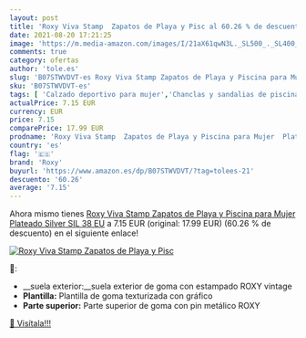 ```yaml
---
layout: post
title: 'Roxy Viva Stamp  Zapatos de Playa y Pisc al 60.26 % de descuento'
date: 2021-08-20 17:21:25
image: 'https://m.media-amazon.com/images/I/21aX61qwN3L._SL500_._SL400_.jpg'
comments: true
category: ofertas
author: 'tole.es'
slug: 'B07STWVDVT-es Roxy Viva Stamp Zapatos de Playa y Piscina para Mujer...'
sku: 'B07STWVDVT-es'
tags: [ 'Calzado deportivo para mujer','Chanclas y sandalias de piscina para mujer','Zapatillas y calzado deportivo para mujer','Zapatos','Zapatos para mujer','Zapatos y complementos','roxy','zapatos', ]
actualPrice: 7.15 EUR
currency: EUR
price: 7.15
comparePrice: 17.99 EUR
prodname: 'Roxy Viva Stamp  Zapatos de Playa y Piscina para Mujer  Plateado  Silver SIL   38 EU'
country: 'es'
flag: '🇪🇸'
brand: 'Roxy'
buyurl: 'https://www.amazon.es/dp/B07STWVDVT/?tag=tolees-21'
descuento: '60.26'
average: '7.15'
---
```


Ahora mismo tienes [Roxy Viva Stamp  Zapatos de Playa y Piscina para Mujer  Plateado  Silver SIL   38 EU](https://www.amazon.es/dp/B07STWVDVT/?tag=tolees-21) a 7.15 EUR (original: 17.99 EUR) (60.26 %  de descuento) en el siguiente enlace!

[![Roxy Viva Stamp  Zapatos de Playa y Pisc](https://m.media-amazon.com/images/I/21aX61qwN3L._SL500_._SL400_.jpg)](https://www.amazon.es/dp/B07STWVDVT/?tag=tolees-21)

🔎:

- __suela exterior:__suela exterior de goma con estampado ROXY vintage
- __Plantilla:__ Plantilla de goma texturizada con gráfico
- __Parte superior:__ Parte superior de goma con pin metálico ROXY

[🛒 Visítala!!!](https://www.amazon.es/dp/B07STWVDVT/?tag=tolees-21)
